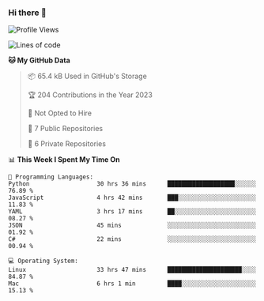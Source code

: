 ### Hi there 👋

<!--
**huayuan4396/huayuan4396** is a ✨ _special_ ✨ repository because its `README.md` (this file) appears on your GitHub profile.

Here are some ideas to get you started:

- 🔭 I’m currently working on ...
- 🌱 I’m currently learning ...
- 👯 I’m looking to collaborate on ...
- 🤔 I’m looking for help with ...
- 💬 Ask me about ...
- 📫 How to reach me: ...
- 😄 Pronouns: ...
- ⚡ Fun fact: ...
-->

<!--START_SECTION:waka-->
![Profile Views](http://img.shields.io/badge/Profile%20Views-3-blue)

![Lines of code](https://img.shields.io/badge/From%20Hello%20World%20I%27ve%20Written-184.0%20thousand%20lines%20of%20code-blue)

**🐱 My GitHub Data** 

> 📦 65.4 kB Used in GitHub's Storage 
 > 
> 🏆 204 Contributions in the Year 2023
 > 
> 🚫 Not Opted to Hire
 > 
> 📜 7 Public Repositories 
 > 
> 🔑 6 Private Repositories 
 > 
📊 **This Week I Spent My Time On** 

```text
💬 Programming Languages: 
Python                   30 hrs 36 mins      ███████████████████░░░░░░   76.89 % 
JavaScript               4 hrs 42 mins       ███░░░░░░░░░░░░░░░░░░░░░░   11.83 % 
YAML                     3 hrs 17 mins       ██░░░░░░░░░░░░░░░░░░░░░░░   08.27 % 
JSON                     45 mins             ░░░░░░░░░░░░░░░░░░░░░░░░░   01.92 % 
C#                       22 mins             ░░░░░░░░░░░░░░░░░░░░░░░░░   00.94 % 

💻 Operating System: 
Linux                    33 hrs 47 mins      █████████████████████░░░░   84.87 % 
Mac                      6 hrs 1 min         ████░░░░░░░░░░░░░░░░░░░░░   15.13 % 
```


<!--END_SECTION:waka-->
